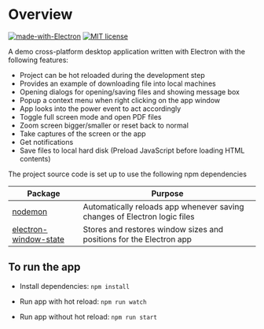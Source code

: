 # Overview

[![made-with-Electron](https://img.shields.io/badge/Made%20with-Electron-1f425f.svg)](https://www.electronjs.org/)
[![MIT license](https://img.shields.io/badge/License-MIT-blue.svg)](https://mit-license.org/)

A demo cross-platform desktop application written with Electron with the following features:

* Project can be hot reloaded during the development step
* Provides an example of downloading file into local machines
* Opening dialogs for opening/saving files and showing message box
* Popup a context menu when right clicking on the app window
* App looks into the power event to act accordingly
* Toggle full screen mode and open PDF files
* Zoom screen bigger/smaller or reset back to normal
* Take captures of the screen or the app
* Get notifications
* Save files to local hard disk (Preload JavaScript before loading HTML contents)

The project source code is set up to use the following npm dependencies

|Package |Purpose |
|--------|--------|
|[nodemon](https://www.npmjs.com/package/nodemon) | Automatically reloads app whenever saving changes of Electron logic files|
|[electron-window-state](https://www.npmjs.com/package/electron-window-state) |Stores and restores window sizes and positions for the Electron app |

## To run the app

* Install dependencies:
`npm install`

* Run app with hot reload:
`npm run watch`

* Run app without hot reload:
`npm run start`
